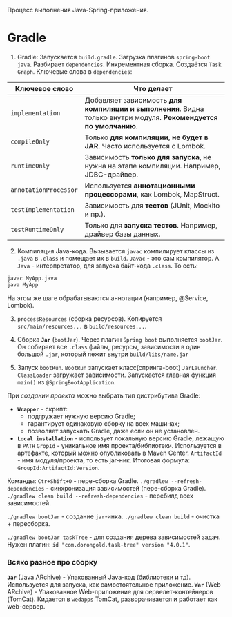 Процесс выполнения Java-Spring-приложения.

# Gradle

1) Gradle: Запускается `build.gradle`.
Загрузка плагинов `spring-boot` `java`. Разбирает `dependencies`. Инкрементная сборка.
Создаётся `Task Graph`.
	Ключевые слова в `dependencies`:

| Ключевое слово        | Что делает                                                                                                         |
| --------------------- | ------------------------------------------------------------------------------------------------------------------ |
| `implementation`      | Добавляет зависимость **для компиляции и выполнения**. Видна только внутри модуля. **Рекомендуется по умолчанию**. |
| `compileOnly`         | Только **для компиляции**, **не будет в JAR**. Часто используется с Lombok.                                        |
| `runtimeOnly`         | Зависимость **только для запуска**, не нужна на этапе компиляции. Например, JDBC-драйвер.                          |
| `annotationProcessor` | Используется **аннотационными процессорами**, как Lombok, MapStruct.                                               |
| `testImplementation`  | Зависимость для **тестов** (JUnit, Mockito и пр.).                                                                 |
| `testRuntimeOnly`     | Только для **запуска тестов**. Например, драйвер базы данных.                                                      |

2) Компиляция Java-кода.
Вызывается `javac` компилирует классы из `.java` в `.class` и помещает их в `build`.
`Javac` - это сам компилятор. A `Java` - интерпретатор, для запуска байт-кода `.class`.
То есть:
```bash
javac MyApp.java
java MyApp
```
На этом же шаге обрабатываются аннотации (например, @Service, Lombok).

3) `processResources` (cборка ресурсов).
Копируется `src/main/resources...` в `build/resources...`.

4) Сборка **`Jar`** (`bootJar`).
Через плагин `Spring boot` выполняется `bootJar`.
Он собирает все `.class` файлы, ресурсы, зависимости в один большой `.jar`, который лежит внутри `build/libs/name.jar`

5) Запуск `bootRun`.
`BootRun` запускает класс(спринга-boot) `JarLauncher`. `ClassLoader` загружает зависимости.
Запускается главная функция `main()` из `@SpringBootApplication`.

При *создании проекта* можно выбрать тип дистрибутива Gradle:
- **`Wrapper`** - скрипт:
	- подгружает нужную версию Gradle;
	- гарантирует одинаковую сборку на всех машинах;
	- позволяет запускать Gradle, даже если он не установлен.
- **`Local installation`** - использует локальную версию Gradle, лежащую в `PATH`
`GropId` - уникальное имя проекта/библиотеки. Используется в артефакте, который можно опубликовать в Maven Center.
`ArtifactId` - имя модуля/проекта, то есть jar-ник. 
Итоговая формула: `GroupId:ArtifactId:Version`.


Команды:
`Ctr+Shift+O` - пере-сборка Gradle.
`./gradlew --refresh-dependencies` - синхронизация зависимостей (пере-сборка Gradle).
`./gradlew clean build --refresh-dependencies` - перебилд всех зависимостей.

`./gradlew bootJar` - создание `jar`-инка. 
`./gradlew clean build` - очистка + пересборка.

`./gradlew bootJar taskTree` - для создания дерева зависимостей задач. Нужен плагин: `id "com.dorongold.task-tree" version "4.0.1"`.



### Всяко разное про сборку
**`Jar`** (Java ARchive) - Упакованный Java-код (библиотеки и тд). Используется для запуска, как самостоятельное приложение.
**`War`** (Web ARchive) - Упакованное Web-приложение для сервелет-контейнеров (TomCat). Кидается в `wedapps` TomCat, разворачивается и работает как web-сервер.
